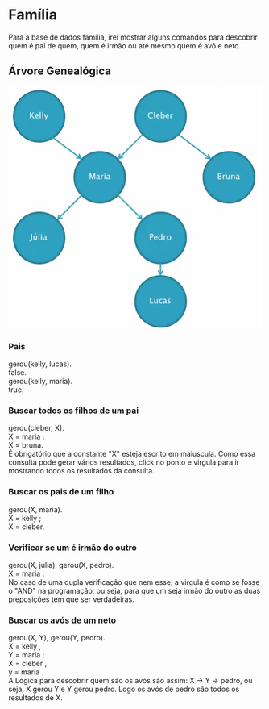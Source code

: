# Família
Para a base de dados família, irei mostrar alguns comandos para descobrir quem é pai de quem, quem é irmão ou até mesmo quem é avô e neto.

## Árvore Genealógica
![Árvore Genealógica](familia.PNG)

### Pais
gerou(kelly, lucas). <br />
false. <br />
gerou(kelly, maria). <br />
true. <br />

### Buscar todos os filhos de um pai
gerou(cleber, X). <br />
X = maria ; <br />
X = bruna. <br />
É obrigatório que a constante "X" esteja escrito em maiuscula. Como essa consulta pode gerar vários resultados, click no ponto e virgula para ir mostrando todos os resultados da consulta.

### Buscar os pais de um filho
gerou(X, maria). <br />
X = kelly ; <br />
X = cleber. <br />

### Verificar se um é irmão do outro
gerou(X, julia), gerou(X, pedro). <br />
X = maria . <br />
No caso de uma dupla verificação que nem esse, a virgula é como se fosse o "AND" na programação, ou seja, para que um seja irmão do outro as duas preposições tem que ser verdadeiras.

### Buscar os avós de um neto
gerou(X, Y), gerou(Y, pedro). <br />
X = kelly , <br />
Y = maria ; <br />
X = cleber , <br />
y = maria . <br />
A Lógica para descobrir quem são os avós são assim: X -> Y -> pedro, ou seja, X gerou Y e Y gerou pedro. Logo os avós de pedro são todos os resultados de X.



